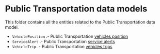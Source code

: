 # Public Transportation data models

This folder contains all the entities related to the Public Transportation data model.

* `VehiclePosition` .- Public Transportation [vehicles position](/VehiclePosition/README.md)
* `ServiceAlert` .- Public Transportation [service alerts](/ServiceAlert/README.md)
* `VehicleTrip` .- Public Transportation [vehicles trips](VehicleTrip/README.md)
